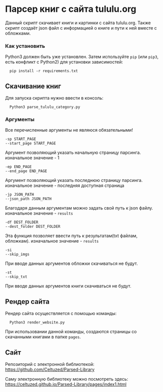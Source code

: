 # Парсер книг с сайта tululu.org

Данный скрипт скачивает книги и картинки с сайта tululu.org.
Также скрипт создаёт json файл с информацией о книге и пути к ней вместе с обложками.

### Как установить

Python3 должен быть уже установлен.
Затем используйте `pip` (или `pip3`, есть конфликт с Python2) для установки зависимостей:
```
  pip install -r requirements.txt
```

## Скачивание книг

Для запуска скрипта нужно ввести в консоль:

```
  Python3 parse_tululu_category.py
```

### Аргументы

Все перечисленные аргументы не являюся обязательными!

```
-sp START_PAGE
--start_page START_PAGE
```
Аргумент позволяющий указать начальную страницу парсинга.
изначальное значение - 1

```
-ep END_PAGE
--end_page END_PAGE
```
Аргумент позволяющий указать последнюю страницу парсинга.
изначальное значение - последняя доступная страница

```
-jp JSON_PATH
--json_path JSON_PATH
```
Благодаря данным аргументам можно задать свой путь к json файлу.
изначальное значение - `results`

```
-df DEST_FOLDER
--dest_folder DEST_FOLDER
```
Эта функция позволяет ввести путь к результатам(txt файлам, обложкам).
изначальное значение - `results`

```                      
-si
--skip_imgs
```
При вводе данных аргументов обложки скачиваться не будут.

```
-st
--skip_txt
```
При вводе данных аргументов книги скачиваться не будут.

## Рендер сайта

Рендер сайта осуществляется с помощью команды:

```
  Python3 render_website.py
```

При использовании данной команды, создаются страницы со скачанными книгами в папке `pages`.

## Сайт

Репозиторий с электронной библиотекой: https://github.com/Celtuzed/Parsed-Library

Саму электронную библиотеку можно посмотреть здесь: https://celtuzed.github.io/Parsed-Library/pages/index1.html

